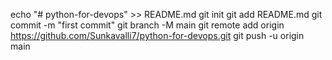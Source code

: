 echo "# python-for-devops" >> README.md
git init
git add README.md
git commit -m "first commit"
git branch -M main
git remote add origin https://github.com/Sunkavalli7/python-for-devops.git
git push -u origin main

